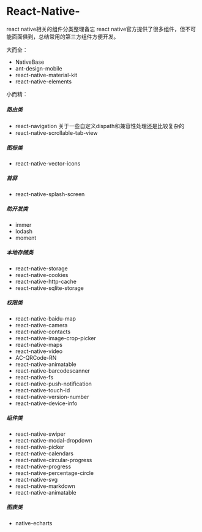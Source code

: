 # React-Native-
react native相关的组件分类整理备忘
react native官方提供了很多组件，但不可能面面俱到，总结常用的第三方组件方便开发。

大而全：
- NativeBase
- ant-design-mobile
- react-native-material-kit
- react-native-elements

小而精：

##### 路由类
- react-navigation
关于一些自定义dispath和兼容性处理还是比较复杂的
- react-native-scrollable-tab-view

##### 图标类
- react-native-vector-icons

##### 首屏
- react-native-splash-screen

##### 助开发类
- immer
- lodash
- moment

##### 本地存储类
- react-native-storage
- react-native-cookies
- react-native-http-cache
- react-native-sqlite-storage

##### 权限类
- react-native-baidu-map
- react-native-camera
- react-native-contacts
- react-native-image-crop-picker
- react-native-maps
- react-native-video
- AC-QRCode-RN
- react-native-animatable
- react-native-barcodescanner
- react-native-fs
- react-native-push-notification 
- react-native-touch-id
- react-native-version-number
- react-native-device-info

##### 组件类
- react-native-swiper
- react-native-modal-dropdown
- react-native-picker
- react-native-calendars
- react-native-circular-progress
- react-native-progress
- react-native-percentage-circle
- react-native-svg
- react-native-markdown
- react-native-animatable


##### 图表类
- native-echarts
